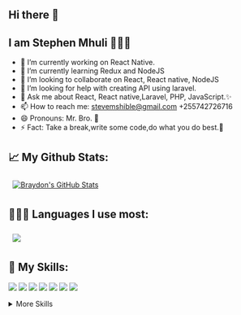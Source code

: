 ## Hi there 👋
## I am Stephen Mhuli 👨🏽‍💻

- 🔭 I’m currently working on React Native.
- 🌱 I’m currently learning Redux and NodeJS
- 👯 I’m looking to collaborate on React, React native, NodeJS
- 🤔 I’m looking for help with creating API using laravel.
- 💬 Ask me about React, React native,Laravel, PHP, JavaScript.✨
- 📫 How to reach me: stevemshible@gmail.com +255742726716
- 😄 Pronouns: Mr. Bro. 💪
- ⚡ Fact: Take a break,write some code,do what you do best.💪


## &#x1f4c8; My Github Stats:

<a href="https://github.com/Stephen-Mhuli">
  <img align="center" style="margin:0.5rem" src="https://github-readme-stats.vercel.app/api?username=Stephen-Mhuli&show_icons=true&line_height=27&count_private=true&title_color=ffffff&text_color=c9cacc&icon_color=4AB097&bg_color=1A2B34" alt="Braydon's GitHub Stats" />
</a>

## 👨🏽‍💻 Languages I use most:
<a href="https://github.com/Stephen-Mhuli">
  <img align="center" style="margin:0.5rem" src="https://github-readme-stats.vercel.app/api/top-langs/?username=Stephen-Mhuli&hide=html,css&title_color=ffffff&text_color=c9cacc&icon_color=4AB197&bg_color=1A2B34" />
</a>

## 💼 My Skills:
![](https://img.shields.io/badge/Code-JavaScript-informational?style=flat&logo=JavaScript&logoColor=white&color=4AB197)
![](https://img.shields.io/badge/Code-React-informational?style=flat&logo=react&logoColor=white&color=4AB197)
![](https://img.shields.io/badge/Code-ReactNative-informational?style=flat&logo=react&logoColor=white&color=4AB197)
![](https://img.shields.io/badge/Code-Redux-informational?style=flat&logo=Redux&logoColor=white&color=4AB197)
![](https://img.shields.io/badge/Code-PHP-informational?style=flat&logo=PHP&logoColor=white&color=4AB197)
![](https://img.shields.io/badge/Code-Laravel-informational?style=flat&logo=Laravel&logoColor=white&color=4AB197)
![](https://img.shields.io/badge/Code-JavaFundamentals-informational?style=flat&logo=Java&logoColor=white&color=4AB197)

<details>
<summary>More Skills</summary>
  
![](https://img.shields.io/badge/Tools-Docker-informational?style=flat&logo=docker&logoColor=white&color=4AB197)
![](https://img.shields.io/badge/Tools-GitHub-informational?style=flat&logo=GitHub&logoColor=white&color=4AB197)
![](https://img.shields.io/badge/Tools-Postman-informational?style=flat&logo=Postman&logoColor=white&color=4AB197)
![](https://img.shields.io/badge/Tools-NPM-informational?style=flat&logo=npm&logoColor=white&color=4AB197)
</details>
